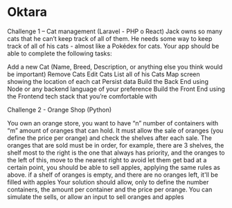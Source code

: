 # Oktara

Challenge 1 – Cat management (Laravel - PHP o React)
Jack owns so many cats that he can’t keep track of all of them. He needs some way to keep track of all of his cats - almost like a Pokédex for cats. Your app should be able to complete the following tasks:

Add a new Cat (Name, Breed, Description, or anything else you think would be important)
Remove Cats
Edit Cats
List all of his Cats
Map screen showing the location of each cat
Persist data 
Build the Back End using Node or any backend language of your preference
Build the Front End using the Frontend tech stack that you’re comfortable with
 

Challenge 2 - Orange Shop (Python)

You own an orange store, you want to have “n” number of containers with “m” amount of oranges that can hold. It must allow the sale of oranges (you define the price per orange) and check the shelves after each sale. The oranges that are sold must be in order, for example, there are 3 shelves, the shelf most to the right is the one that always has priority, and the oranges to the left of this, move to the nearest right to avoid let them get bad at a certain point, you should be able to sell apples, applying the same rules as above. if a shelf of oranges is empty, and there are no oranges left, it'll be filled with apples
Your solution should allow, only to define the number containers, the amount per container and the price per orange. You can simulate the sells, or allow an input to sell oranges and apples
 